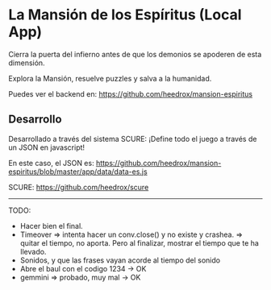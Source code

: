 # La Mansión de los Espíritus (Local App)

Cierra la puerta del infierno antes de que los demonios se apoderen de esta dimensión.

Explora la Mansión, resuelve puzzles y salva a la humanidad.

Puedes ver el backend en: https://github.com/heedrox/mansion-espiritus

## Desarrollo

Desarrollado a través del sistema SCURE: ¡Define todo el juego a través de un JSON en javascript!

En este caso, el JSON es: https://github.com/heedrox/mansion-espiritus/blob/master/app/data/data-es.js

SCURE: https://github.com/heedrox/scure

----
TODO:
- Hacer bien el final.
- Timeover => intenta hacer un conv.close() y no existe y crashea. => quitar el tiempo, no aporta. Pero al finalizar, mostrar el tiempo que te ha llevado.
- Sonidos, y que las frases vayan acorde al tiempo del sonido
- Abre el baul con el codigo 1234 -> OK
- gemmini => probado, muy mal -> OK